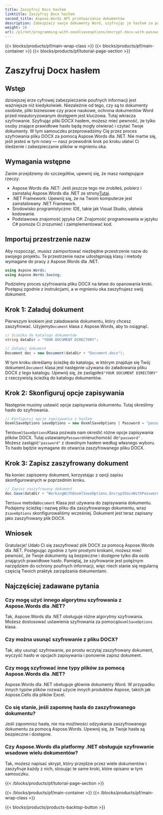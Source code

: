 ```yaml
---
title: Zaszyfruj Docx hasłem
linktitle: Zaszyfruj Docx hasłem
second_title: Aspose.Words API przetwarzania dokumentów
description: Zabezpiecz swoje dokumenty Word, szyfrując je hasłem za pomocą Aspose.Words for .NET. Postępuj zgodnie z naszym przewodnikiem krok po kroku, aby chronić swoje poufne informacje.
weight: 10
url: /pl/net/programming-with-ooxmlsaveoptions/encrypt-docx-with-password/
---
```


{{< blocks/products/pf/main-wrap-class >}}
{{< blocks/products/pf/main-container >}}
{{< blocks/products/pf/tutorial-page-section >}}

# Zaszyfruj Docx hasłem

## Wstęp

dzisiejszej erze cyfrowej zabezpieczanie poufnych informacji jest ważniejsze niż kiedykolwiek. Niezależnie od tego, czy są to dokumenty osobiste, pliki biznesowe czy prace naukowe, ochrona dokumentów Word przed nieautoryzowanym dostępem jest kluczowa. Tutaj wkracza szyfrowanie. Szyfrując pliki DOCX hasłem, możesz mieć pewność, że tylko osoby znające prawidłowe hasło będą mogły otwierać i czytać Twoje dokumenty. W tym samouczku przeprowadzimy Cię przez proces szyfrowania pliku DOCX za pomocą Aspose.Words dla .NET. Nie martw się, jeśli jesteś w tym nowy — nasz przewodnik krok po kroku ułatwi Ci śledzenie i zabezpieczanie plików w mgnieniu oka.

## Wymagania wstępne

Zanim przejdziemy do szczegółów, upewnij się, że masz następujące rzeczy:

-  Aspose.Words dla .NET: Jeśli jeszcze tego nie zrobiłeś, pobierz i zainstaluj Aspose.Words dla .NET ze strony[Tutaj](https://releases.aspose.com/words/net/).
- .NET Framework: Upewnij się, że na Twoim komputerze jest zainstalowany .NET Framework.
- Środowisko programistyczne: IDE, takie jak Visual Studio, ułatwia kodowanie.
- Podstawowa znajomość języka C#: Znajomość programowania w języku C# pomoże Ci zrozumieć i zaimplementować kod.

## Importuj przestrzenie nazw

Aby rozpocząć, musisz zaimportować niezbędne przestrzenie nazw do swojego projektu. Te przestrzenie nazw udostępniają klasy i metody wymagane do pracy z Aspose.Words dla .NET.

```csharp
using Aspose.Words;
using Aspose.Words.Saving;
```

Podzielmy proces szyfrowania pliku DOCX na łatwe do opanowania kroki. Postępuj zgodnie z instrukcjami, a w mgnieniu oka zaszyfrujesz swój dokument.

## Krok 1: Załaduj dokument

 Pierwszym krokiem jest załadowanie dokumentu, który chcesz zaszyfrować. Użyjemy`Document` klasa z Aspose.Words, aby to osiągnąć.

```csharp
// Ścieżka do katalogu dokumentów
string dataDir = "YOUR DOCUMENT DIRECTORY";  

// Załaduj dokument
Document doc = new Document(dataDir + "Document.docx");
```

 W tym kroku określamy ścieżkę do katalogu, w którym znajduje się Twój dokument.`Document` klasa jest następnie używana do załadowania pliku DOCX z tego katalogu. Upewnij się, że zastąpiłeś`"YOUR DOCUMENT DIRECTORY"` z rzeczywistą ścieżką do katalogu dokumentów.

## Krok 2: Skonfiguruj opcje zapisywania

Następnie musimy ustawić opcje zapisywania dokumentu. Tutaj określimy hasło do szyfrowania.

```csharp
// Konfiguruj opcje zapisywania z hasłem
OoxmlSaveOptions saveOptions = new OoxmlSaveOptions { Password = "password" };
```

 Ten`OoxmlSaveOptions`Klasa pozwala nam określić różne opcje zapisywania plików DOCX. Tutaj ustawiamy`Password`nieruchomość do`"password"` . Możesz zastąpić`"password"` z dowolnym hasłem według własnego wyboru. To hasło będzie wymagane do otwarcia zaszyfrowanego pliku DOCX.

## Krok 3: Zapisz zaszyfrowany dokument

Na koniec zapiszemy dokument, korzystając z opcji zapisu skonfigurowanych w poprzednim kroku.

```csharp
// Zapisz zaszyfrowany dokument
doc.Save(dataDir + "WorkingWithOoxmlSaveOptions.EncryptDocxWithPassword.docx", saveOptions);
```

 Ten`Save` metoda`Document` Klasa jest używana do zapisywania dokumentu. Podajemy ścieżkę i nazwę pliku dla zaszyfrowanego dokumentu, wraz z`saveOptions` skonfigurowaliśmy wcześniej. Dokument jest teraz zapisany jako zaszyfrowany plik DOCX.

## Wniosek

Gratulacje! Udało Ci się zaszyfrować plik DOCX za pomocą Aspose.Words dla .NET. Postępując zgodnie z tymi prostymi krokami, możesz mieć pewność, że Twoje dokumenty są bezpieczne i dostępne tylko dla osób znających prawidłowe hasło. Pamiętaj, że szyfrowanie jest potężnym narzędziem do ochrony poufnych informacji, więc niech stanie się regularną częścią Twoich praktyk zarządzania dokumentami.

## Najczęściej zadawane pytania

### Czy mogę użyć innego algorytmu szyfrowania z Aspose.Words dla .NET?

Tak, Aspose.Words dla .NET obsługuje różne algorytmy szyfrowania. Możesz dostosować ustawienia szyfrowania za pomocą`OoxmlSaveOptions` klasa.

### Czy można usunąć szyfrowanie z pliku DOCX?

Tak, aby usunąć szyfrowanie, po prostu wczytaj zaszyfrowany dokument, wyczyść hasło w opcjach zapisywania i ponownie zapisz dokument.

### Czy mogę szyfrować inne typy plików za pomocą Aspose.Words dla .NET?

Aspose.Words dla .NET obsługuje głównie dokumenty Word. W przypadku innych typów plików rozważ użycie innych produktów Aspose, takich jak Aspose.Cells dla plików Excel.

### Co się stanie, jeśli zapomnę hasła do zaszyfrowanego dokumentu?

Jeśli zapomnisz hasła, nie ma możliwości odzyskania zaszyfrowanego dokumentu za pomocą Aspose.Words. Upewnij się, że Twoje hasła są bezpieczne i dostępne.

### Czy Aspose.Words dla platformy .NET obsługuje szyfrowanie wsadowe wielu dokumentów?

Tak, możesz napisać skrypt, który przejdzie przez wiele dokumentów i zaszyfruje każdy z nich, stosując te same kroki, które opisano w tym samouczku.

{{< /blocks/products/pf/tutorial-page-section >}}

{{< /blocks/products/pf/main-container >}}
{{< /blocks/products/pf/main-wrap-class >}}

{{< blocks/products/products-backtop-button >}}
